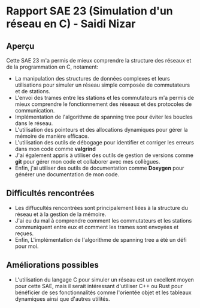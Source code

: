 # Rapport SAE 23 (Simulation d'un réseau en C) - Saidi Nizar

## Aperçu

Cette SAE 23 m'a permis de mieux comprendre la structure des réseaux et de la programmation en C, notament:

- La manipulation des structures de données complexes et leurs utilisations pour simuler un réseau simple composée de commutateurs et de stations.
- L'envoi des trames entre les stations et les commutateurs m'a permis de mieux comprendre le fonctionnement des réseaux et des protocoles de communication.
- Implémentation de l'algorithme de spanning tree pour éviter les boucles dans le réseau.
- L'utilisation des pointeurs et des allocations dynamiques pour gérer la mémoire de manière efficace.
- L'utilisation des outils de débogage pour identifier et corriger les erreurs dans mon code comme **valgrind**
- J'ai également appris à utiliser des outils de gestion de versions comme **git** pour gérer mon code et collaborer avec mes collègues.
- Enfin, j'ai utiliser des outils de documentation comme **Doxygen** pour générer une documentation de mon code.

## Difficultés rencontrées

- Les diffucultés rencontrées sont principalement liées à la structure du réseau et à la gestion de la mémoire.
- J'ai eu du mal à comprendre comment les commutateurs et les stations communiquent entre eux et comment les trames sont envoyées et reçues.
- Enfin, L'implémentation de l'algorithme de spanning tree a été un défi pour moi.

## Améliorations possibles

- L'utilisation du langage C pour simuler un réseau est un excellent moyen pour cette SAE, mais il serait intéressant d'utiliser C++ ou Rust pour bénéficier de ses fonctionnalités comme l'orientée objet et les tableaux dynamiques <vector> ainsi que d'autres utilités.
